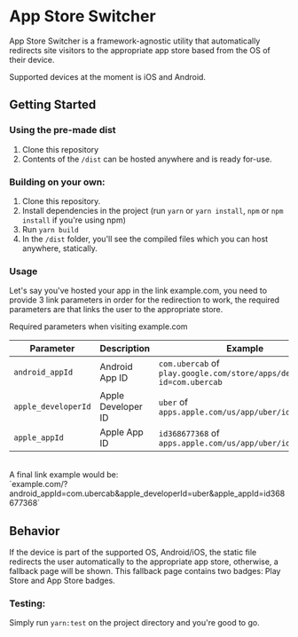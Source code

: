 # App Store Switcher

App Store Switcher is a framework-agnostic utility that automatically redirects site visitors to the appropriate app store based from the OS of their device.

Supported devices at the moment is iOS and Android. 

## Getting Started

### Using the pre-made dist
1. Clone this repository
2. Contents of the `/dist` can be hosted anywhere and is ready for-use.

### Building on your own:
1. Clone this repository.
2. Install dependencies in the project (run `yarn` or `yarn install`, `npm` or `npm install` if you're using npm)
3. Run `yarn build`
4. In the `/dist` folder, you'll see the compiled files which you can host anywhere, statically.

### Usage
Let's say you've hosted your app in the link example.com, you need to provide 3 link parameters in order for the redirection to work, the required parameters are that links the user to the appropriate store.

Required parameters when visiting example.com

| Parameter           | Description         | Example
| --------------------|---------------------|---------------
| `android_appId`     | Android App ID      | `com.ubercab` of <br /> `play.google.com/store/apps/details?id=com.ubercab`
| `apple_developerId` | Apple Developer ID  | `uber` of <br /> `apps.apple.com/us/app/uber/id368677368`
| `apple_appId`       | Apple App ID        | `id368677368` of <br /> `apps.apple.com/us/app/uber/id368677368`

<br />
A final link example would be: <br />
`example.com/?android_appId=com.ubercab&apple_developerId=uber&apple_appId=id368677368`

## Behavior
If the device is part of the supported OS, Android/iOS, the static file redirects the user automatically to the appropriate app store, otherwise, a fallback page will be shown. This fallback page contains two badges: Play Store and App Store badges.

### Testing:
Simply run `yarn:test` on the project directory and you're good to go.
